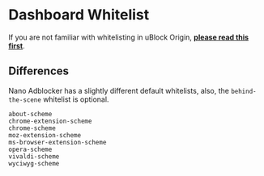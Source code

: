 # Dashboard Whitelist

If you are not familiar with whitelisting in uBlock Origin,
[**please read this first**](https://github.com/gorhill/uBlock/wiki/Dashboard:-Whitelist).

## Differences

Nano Adblocker has a slightly different default whitelists, also, the
`behind-the-scene` whitelist is optional.

```
about-scheme
chrome-extension-scheme
chrome-scheme
moz-extension-scheme
ms-browser-extension-scheme
opera-scheme
vivaldi-scheme
wyciwyg-scheme
```
